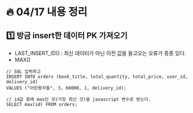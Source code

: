 # :fire: 04/17 내용 정리

## :one: 방금 insert한 데이터 PK 가져오기

- LAST_INSERT_ID() : 최신 데이터가 아닌 이전 값을 들고오는 오류가 종종 있다.
- MAX()

```
// SQL 입력하고
INSERT INTO orders (book_title, total_quantity, total_price, user_id, delivery_id) 
VALUES ("어린왕자들", 3, 60000, 1, delivery_id);

// id값 중에 max인 것(가장 최신 것)을 javascript 변수로 받는다.
SELECT max(id) FROM orders;
```
